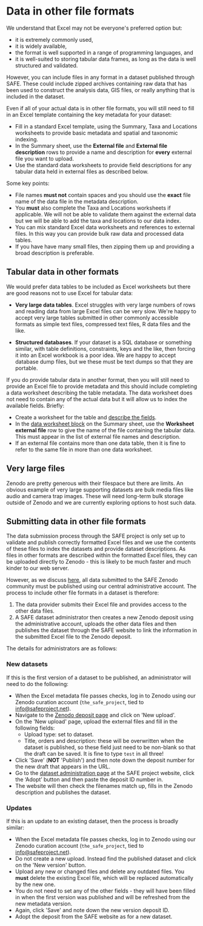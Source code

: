 # Data in other file formats

We understand that Excel may not be everyone's preferred option but:

* it is extremely commonly used,
* it is widely available,
* the format is well supported in a range of programming languages, and
* it is well-suited to storing tabular data frames, as long as the data is well
  structured and validated.

However, you can include files in any format in a dataset published through SAFE. These
could include zipped archives containing raw data that has been used to construct the
analysis data, GIS files, or really anything that is included in the dataset.

Even if all of your actual data is in other file formats, you will still need to fill in
an Excel template containing the key metadata for your dataset:

* Fill in a standard Excel template, using the Summary, Taxa and Locations worksheets to
  provide basic metadata and spatial and taxonomic indexing.
* In the Summary sheet, use the **External file** and **External file description** rows
  to provide a name and description for **every** external file you want to upload.
* Use the standard data worksheets to provide field descriptions for any tabular data
  held in external files as described below.

Some key points:

* File names **must not** contain spaces and you should use the **exact** file name of
  the data file in the metadata description.
* You **must** also complete the Taxa and Locations worksheets if applicable. We will
  not be able to validate them against the external data but we will be able to add the
  taxa and locations to our data index.
* You can mix standard Excel data worksheets and references to external files. In this
  way you can provide bulk raw data and processed data tables.
* If you have have many small files, then zipping them up and providing a broad
  description is preferable.

## Tabular data in other formats

We would prefer data tables to be included as Excel worksheets but there are good
reasons not to use Excel for tabular data:

* **Very large data tables**. Excel struggles with very large numbers of rows and
  reading data from large Excel files can be very slow. We're happy to accept very large
  tables submitted in other commonly accessible formats as simple text files, compressed
  text files, R data files and the like.

* **Structured databases**. If your dataset is a SQL database or something similar, with
  table definitions, constraints, keys and the like, then forcing it into an Excel
  workbook is a poor idea. We are happy to accept database dump files, but we these must
  be text dumps so that they are portable.

If you do provide tabular data in another format, then you will still need to provide an
Excel file to provide metadata and this should include completing a data worksheet
describing the table metadata. The data worksheet does not need to contain any of the
actual data but it will allow us to index the available fields. Briefly:

* Create a worksheet for the table and [describe the fields](data.md).
* In the [data worksheet block](summary.md#the-data-worksheet-block) on the Summary
  sheet, use the **Worksheet external file** row to give the name of the file containing
  the tabular data. This must appear in the list of external file names and description.
* If an external file contains more than one data table, then it is fine to refer to the
  same file in more than one data worksheet.

## Very large files

Zenodo are pretty generous with their filespace but there are limits. An obvious example
of very large supporting datasets are bulk media files like audio and camera trap
images. These will need long-term bulk storage outside of Zenodo and we are currently
exploring options to host such data.

## Submitting data in other file formats

The data submission process through the SAFE project is only set up to validate and
publish correctly formatted Excel files and we use the contents of these files to index
the datasets and provide dataset descriptions. As files in other formats are described
within the formatted Excel files, they can be uploaded directly to Zenodo - this is
likely to be much faster and much kinder to our web server.

However, as we discuss [here](../availability.md#data-administration), all data
submitted to the SAFE Zenodo community must be published using our central
administrative account. The process to include other file formats in a dataset is
therefore:

1. The data provider submits their Excel file and provides access to the other data files.
2. A SAFE dataset administrator then creates a new Zenodo deposit using the
   administrative account, uploads the other data files and then publishes the dataset
   through the SAFE website to link the information in the submitted Excel file to the
   Zenodo deposit.

The details for administrators are as follows:

### New datasets

If this is the first version of a dataset to be published, an administrator will need to
do the following:

* When the Excel metadata file passes checks, log in to Zenodo using our Zenodo curation
  account (`the_safe_project`, tied to info@safeproject.net).
* Navigate to the [Zenodo deposit page](https://zenodo.org/deposit) and click on 'New
  upload'.
* On the 'New upload' page, upload the external files and fill in the following fields:
  * Upload type: set to dataset.
  * Title, orders and description: these will be overwritten when the dataset is
    published, so these field just need to be non-blank so that the draft can be saved.
    It is fine to type `test` in all three!
* Click 'Save' (**NOT** 'Publish') and then note down the deposit number for the new
  draft that appears in the URL.
* Go to the [dataset administration
  page](https://safeproject.net/datasets/administer_datasets) at the SAFE project
  website, click the ‘Adopt’ button and then paste the deposit ID number in.
* The website will then check the filenames match up, fills in the Zenodo description
  and publishes the dataset.

### Updates

If this is an update to an existing dataset, then the process is broadly similar:

* When the Excel metadata file passes checks, log in to Zenodo using our Zenodo curation
  account (`the_safe_project`, tied to info@safeproject.net).
* Do not create a new upload. Instead find the published dataset and click on the 'New
  version' button.
* Upload any new or changed files and delete any outdated files. You **must** delete the
  existing Excel file, which will be replaced automatically by the new one.
* You do not need to set any of the other fields - they will have been filled in when
  the first version was published and will be refreshed from the new metadata version.
* Again, click 'Save' and note down the new version deposit ID.
* Adopt the deposit from the SAFE website as for a new dataset.
